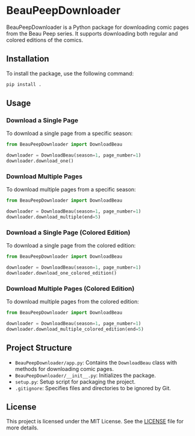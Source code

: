 # BeauPeepDownloader

BeauPeepDownloader is a Python package for downloading comic pages from the Beau Peep series. It supports downloading both regular and colored editions of the comics.

## Installation

To install the package, use the following command:

```bash
pip install .
```

## Usage

### Download a Single Page

To download a single page from a specific season:

```python
from BeauPeepDownloader import DownloadBeau

downloader = DownloadBeau(season=1, page_number=1)
downloader.download_one()
```

### Download Multiple Pages

To download multiple pages from a specific season:

```python
from BeauPeepDownloader import DownloadBeau

downloader = DownloadBeau(season=1, page_number=1)
downloader.download_multiple(end=5)
```

### Download a Single Page (Colored Edition)

To download a single page from the colored edition:

```python
from BeauPeepDownloader import DownloadBeau

downloader = DownloadBeau(season=1, page_number=1)
downloader.download_one_colored_edition()
```

### Download Multiple Pages (Colored Edition)

To download multiple pages from the colored edition:

```python
from BeauPeepDownloader import DownloadBeau

downloader = DownloadBeau(season=1, page_number=1)
downloader.download_multiple_colored_edition(end=5)
```

## Project Structure

- `BeauPeepDownloader/app.py`: Contains the `DownloadBeau` class with methods for downloading comic pages.
- `BeauPeepDownloader/__init__.py`: Initializes the package.
- `setup.py`: Setup script for packaging the project.
- `.gitignore`: Specifies files and directories to be ignored by Git.

## License

This project is licensed under the MIT License. See the [LICENSE](https://opensource.org/licenses/MIT) file for more details.